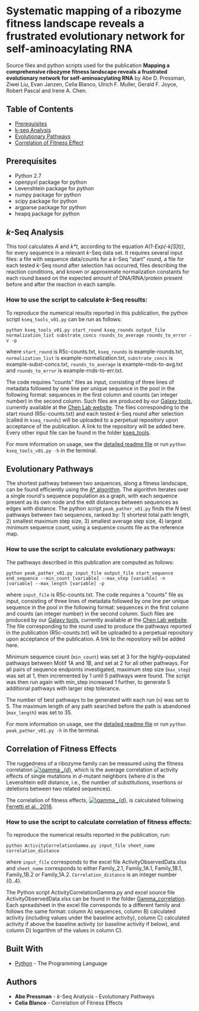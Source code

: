 # Systematic mapping of a ribozyme fitness landscape reveals a frustrated evolutionary network for self-aminoacylating RNA

Source files and python scripts used for the publication 
**Mapping a comprehensive ribozyme fitness landscape reveals a frustrated evolutionary network for self-aminoacylating RNA**
by Abe D. Pressman, Ziwei Liu, Evan Janzen, Celia Blanco, Ulrich F. Muller, Gerald F. Joyce, Robert Pascal and Irene A. Chen.

## Table of Contents

- [Prerequisites](#prerequisites)
- [k-seq Analysis](#installation)
- [Evolutionary Pathways](#features)
- [Correlation of Fitness Effect](#contributing)

## Prerequisites

- Python 2.7  
- openpyxl package for python
- Levenshtein package for python 
- numpy package for python 
- scipy package for python 
- argparse package for python 
- heapq package for python 

## *k*-Seq Analysis
This tool calculates *A* and *k&ast;t*, according to the equation *A(1-Exp(-k[S]t))*, for every sequence in a relevant *k*-Seq data set. It requires several input files: a file with sequence data/counts for a *k*-Seq "start" round, a file for each tested *k*-Seq round after selection has occurred, files describing the reaction conditions, and known or approximate normalization constants for each round based on the expected amount of DNA/RNA/protein present before and after the reaction in each sample.


### How to use the script to calculate *k*-Seq results:

To reproduce the numerical results reported in this publication, the python script `kseq_tools_v01.py` can be run as follows:

```
python kseq_tools_v01.py start_round kseq_rounds output_file normalization_list substrate_concs rounds_to_average rounds_to_error -v -p
```

where `start_round` is R5c-counts.txt, `kseq_rounds` is example-rounds.txt, `normalization_list` is example-normalization.txt, `substrate_concs` is example-subst-concs.txt, `rounds_to_average` is example-rnds-to-avg.txt and `rounds_to_error` is example-rnds-to-err.txt.

The code requires "counts" files as input, consisting of three lines of metadata followed by one line per unique sequence in the pool in the following format: sequences in the first column and counts (an integer number) in the second column. Such files are produced by our [Galaxy tools](https://labs.chem.ucsb.edu/chen/irene/Chen_lab_at_UCSB/Publications_files/Xulvi%20et%20al%20Methods%202016.pdf), currently available at the [Chen Lab website](https://labs.chem.ucsb.edu/chen/irene/Chen_lab_at_UCSB/Galaxy_Tools.html). The files corresponding to the start round (R5c-counts.txt) and each tested *k*-Seq round after selection (called in `kseq_rounds`) will be uploaded to a perpetual repository upon acceptance of the publication. A link to the repository will be added here. Every other input file can be found in the folder [kseq_tools](https://github.com/ichen-lab-ucsb/SCAPE-BYO/tree/master/kseq_tools). 

For more information on usage, see the [detailed readme file](https://github.com/ichen-lab-ucsb/SCAPE-BYO/blob/master/kseq_tools/README.md) or run `python kseq_tools_v01.py -h` in the terminal.


## Evolutionary Pathways

The shortest pathway between two sequences, along a fitness landscape, can be found efficiently using the [A* algorithm](https://en.wikipedia.org/wiki/A*_search_algorithm). The algorithm iterates over a single round's sequence population as a graph, with each sequence present as its own node and the edit distances between sequences as edges with distance. The python script `peak_pather_v01.py` finds the *N* best pathways between two sequences, ranked by: 1) shortest total path length, 2) smallest maximum step size, 3) smallest average step size, 4) largest minimum sequence count, using a sequence counts file as the reference map.

### How to use the script to calculate evolutionary pathways:

The pathways described in this publication are computed as follows:

```
python peak_pather_v01.py input_file output_file start_sequence end_sequence --min_count [variable] --max_step [variable] -n [variable] --max_length [variable] -p
```

where `input_file` is R5c-counts.txt. The code requires a "counts" file as input, consisting of three lines of metadata followed by  one line per unique sequence in the pool in the following format: sequences in the first column and counts (an integer number) in the second column. Such files are produced by our [Galaxy tools](https://labs.chem.ucsb.edu/chen/irene/Chen_lab_at_UCSB/Publications_files/Xulvi%20et%20al%20Methods%202016.pdf), currently available at the [Chen Lab website](https://labs.chem.ucsb.edu/chen/irene/Chen_lab_at_UCSB/Galaxy_Tools.html). 
The file corresponding to the round used to produce the pathways reported in the publication (R5c-counts.txt) will be uploaded to a perpetual repository upon acceptance of the publication. A link to the repository will be added here. 

Minimum sequence count (`min_count`) was set at 3 for the highly-populated pathways between Motif 1A and 1B, and set at 2 for all other pathways. For all pairs of sequence endpoints investigated, maximum step size (`max_step`) was set at 1, then incremented by 1 until 5 pathways were found. The script was then run again with min_step increased 1 further, to generate 5 additional pathways with larger step tolerance.

The number of best pathways to be generated with each run (`n`) was set to 5. The maximum length of any path searched before the path is abandoned (`max_length`) was set to 35.

For more information on usage, see the [detailed readme file](https://github.com/ichen-lab-ucsb/SCAPE-BYO/blob/master/peak_pather/README.md) or run `python peak_pather_v01.py -h` in the terminal.

## Correlation of Fitness Effects

The ruggedness of a ribozyme family can be measured using the fitness correlation <a href="https://www.codecogs.com/eqnedit.php?latex=\gamma&space;_{d}" target="_blank"><img src="https://latex.codecogs.com/gif.latex?\gamma&space;_{d}" title="\gamma _{d}" /></a>, 
which is the average correlation of activity effects of single mutations in *d*-mutant neighbors
(where *d* is the Levenshtein edit distance, i.e., the number of substitutions, insertions or 
deletions between two related sequences).

The correlation of fitness effects, 
<a href="https://www.codecogs.com/eqnedit.php?latex=\gamma&space;_{d}" target="_blank"><img src="https://latex.codecogs.com/gif.latex?\gamma&space;_{d}" title="\gamma _{d}" /></a>, 
is calculated following [Ferretti et al., 2016](https://www.sciencedirect.com/science/article/pii/S0022519316000771?via%3Dihub).

### How to use the script to calculate correlation of fitness effects:

To reproduce the numerical results reported in the publication, run:

```
python ActivityCorrelationGamma.py input_file sheet_name correlation_distance
```

where `input_file` corresponds to the excel file ActivityObservedData.xlsx and `sheet_name` corresponds to either Family_2.1, Family_1A.1, Family_1B.1, Family_1B.2 or Family_1A.2. `Correlation_distance` is an integer number {0..4}.

The Python script ActivityCorrelationGamma.py and excel source file ActivityObservedData.xlsx can be found in the folder [Gamma_correlation](https://github.com/ichen-lab-ucsb/SCAPE-BYO/tree/master/Gamma_correlation). Each spreadsheet in the excel file corresponds to a different family and follows the same format: column A) sequences, column B) calculated activity (including values under the baseline activity), column C) calculated activity if above the baseline activity (or baseline activity if below), and column D) logarithm of the values in column C).


## Built With

* [Python](https://www.python.org/) - The Programming Language

## Authors

* **Abe Pressman** - *k*-Seq Analysis - Evolutionary Pathways
* **Celia Blanco** - Correlation of Fitness Effects 

